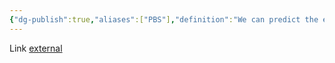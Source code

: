 ```yaml
---
{"dg-publish":true,"aliases":["PBS"],"definition":"We can predict the expected consistency of an eventually consistent data store using models we've developed, called Probabilistically Bounded Staleness.","tags":["concept/SRE/cloud/azure"],"permalink":"/concepts/probabilistically-bounded-staleness/","dgPassFrontmatter":true}
---
```


Link [external](http://pbs.cs.berkeley.edu/)

